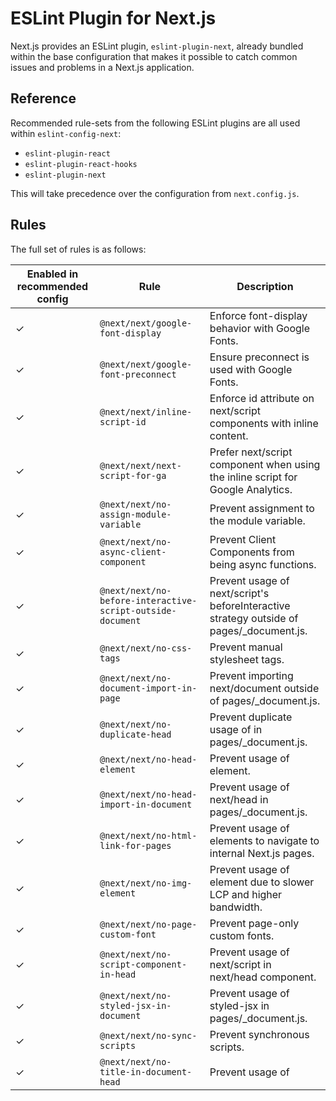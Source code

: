 # ESLint Plugin for Next.js

Next.js provides an ESLint plugin, `eslint-plugin-next`, already bundled within the base configuration that makes it possible to catch common issues and problems in a Next.js application.

## Reference

Recommended rule-sets from the following ESLint plugins are all used within `eslint-config-next`:

- `eslint-plugin-react`
- `eslint-plugin-react-hooks`
- `eslint-plugin-next`

This will take precedence over the configuration from `next.config.js`.

## Rules

The full set of rules is as follows:

| Enabled in recommended config | Rule                                                       | Description                                                                               |
| ----------------------------- | ---------------------------------------------------------- | ----------------------------------------------------------------------------------------- |
| ✓                             | `@next/next/google-font-display`                           | Enforce font-display behavior with Google Fonts.                                          |
| ✓                             | `@next/next/google-font-preconnect`                        | Ensure preconnect is used with Google Fonts.                                              |
| ✓                             | `@next/next/inline-script-id`                              | Enforce id attribute on next/script components with inline content.                       |
| ✓                             | `@next/next/next-script-for-ga`                            | Prefer next/script component when using the inline script for Google Analytics.           |
| ✓                             | `@next/next/no-assign-module-variable`                     | Prevent assignment to the module variable.                                                |
| ✓                             | `@next/next/no-async-client-component`                     | Prevent Client Components from being async functions.                                     |
| ✓                             | `@next/next/no-before-interactive-script-outside-document` | Prevent usage of next/script's beforeInteractive strategy outside of pages/\_document.js. |
| ✓                             | `@next/next/no-css-tags`                                   | Prevent manual stylesheet tags.                                                           |
| ✓                             | `@next/next/no-document-import-in-page`                    | Prevent importing next/document outside of pages/\_document.js.                           |
| ✓                             | `@next/next/no-duplicate-head`                             | Prevent duplicate usage of <Head> in pages/\_document.js.                                 |
| ✓                             | `@next/next/no-head-element`                               | Prevent usage of <head> element.                                                          |
| ✓                             | `@next/next/no-head-import-in-document`                    | Prevent usage of next/head in pages/\_document.js.                                        |
| ✓                             | `@next/next/no-html-link-for-pages`                        | Prevent usage of <a> elements to navigate to internal Next.js pages.                      |
| ✓                             | `@next/next/no-img-element`                                | Prevent usage of <img> element due to slower LCP and higher bandwidth.                    |
| ✓                             | `@next/next/no-page-custom-font`                           | Prevent page-only custom fonts.                                                           |
| ✓                             | `@next/next/no-script-component-in-head`                   | Prevent usage of next/script in next/head component.                                      |
| ✓                             | `@next/next/no-styled-jsx-in-document`                     | Prevent usage of styled-jsx in pages/\_document.js.                                       |
| ✓                             | `@next/next/no-sync-scripts`                               | Prevent synchronous scripts.                                                              |
| ✓                             | `@next/next/no-title-in-document-head`                     | Prevent usage of <title> with Head component from next/document.                          |
| ✓                             | `@next/next/no-typos`                                      | Prevent common typos in Next.js's data fetching functions                                 |
| ✓                             | `@next/next/no-unwanted-polyfillio`                        | Prevent duplicate polyfills from Polyfill.io.                                             |

We recommend using an appropriate integration to view warnings and errors directly in your code editor during development.

## Examples

### Linting custom directories and files

By default, Next.js will run ESLint for all files in the `pages/`, `app/`, `components/`, `lib/`, and `src/` directories. However, you can specify which directories using the `dirs` option in the eslint config in `next.config.js` for production builds:

```js
// next.config.js
module.exports = {
  eslint: {
    dirs: ["pages", "utils"], // Only run ESLint on the 'pages' and 'utils' directories during production builds (next build)
  },
};
```

Similarly, the `--dir` and `--file` flags can be used for `next lint` to lint specific directories and files:

```bash
next lint --dir pages --dir utils --file bar.js
```

### Specifying a root directory within a monorepo

If you're using `eslint-plugin-next` in a project where Next.js isn't installed in your root directory (such as a monorepo), you can tell `eslint-plugin-next` where to find your Next.js application using the `settings` property in your `.eslintrc`:

```js
// eslint.config.mjs
import { FlatCompat } from "@eslint/eslintrc";

const compat = new FlatCompat({
  // import.meta.dirname is available after Node.js v20.11.0
  baseDirectory: import.meta.dirname,
});

const eslintConfig = [
  ...compat.config({
    extends: ["next"],
    settings: {
      next: {
        rootDir: "packages/my-app/",
      },
    },
  }),
];

export default eslintConfig;
```

`rootDir` can be a path (relative or absolute), a glob (i.e. `"packages/*/"`), or an array of paths and/or globs.

### Disabling the cache

To improve performance, information of files processed by ESLint are cached by default. This is stored in `.next/cache` or in your defined build directory. If you include any ESLint rules that depend on more than the contents of a single source file and need to disable the cache, use the `--no-cache` flag with `next lint`.

```bash
next lint --no-cache
```

### Disabling rules

If you would like to modify or disable any rules provided by the supported plugins (`react`, `react-hooks`, `next`), you can directly change them using the `rules` property in your `.eslintrc`:

```js
// eslint.config.mjs
import { FlatCompat } from "@eslint/eslintrc";

const compat = new FlatCompat({
  // import.meta.dirname is available after Node.js v20.11.0
  baseDirectory: import.meta.dirname,
});

const eslintConfig = [
  ...compat.config({
    extends: ["next"],
    rules: {
      "react/no-unescaped-entities": "off",
      "@next/next/no-page-custom-font": "off",
    },
  }),
];

export default eslintConfig;
```

### With Core Web Vitals

The `next/core-web-vitals` rule set is enabled when `next lint` is run for the first time and the `strict` option is selected.

```js
// eslint.config.mjs
import { FlatCompat } from "@eslint/eslintrc";

const compat = new FlatCompat({
  // import.meta.dirname is available after Node.js v20.11.0
  baseDirectory: import.meta.dirname,
});

const eslintConfig = [
  ...compat.config({
    extends: ["next/core-web-vitals"],
  }),
];

export default eslintConfig;
```

`next/core-web-vitals` updates `eslint-plugin-next` to error on a number of rules that are warnings by default if they affect Core Web Vitals.

The `next/core-web-vitals` entry point is automatically included for new applications built with Create Next App.

### With TypeScript

In addition to the Next.js ESLint rules, `create-next-app --typescript` will also add TypeScript-specific lint rules with `next/typescript` to your config:

```js
// eslint.config.mjs
import { FlatCompat } from "@eslint/eslintrc";

const compat = new FlatCompat({
  // import.meta.dirname is available after Node.js v20.11.0
  baseDirectory: import.meta.dirname,
});

const eslintConfig = [
  ...compat.config({
    extends: ["next/core-web-vitals", "next/typescript"],
  }),
];

export default eslintConfig;
```

Those rules are based on `plugin:@typescript-eslint/recommended`. See [typescript-eslint > Configs](https://typescript-eslint.io/packages/eslint-plugin/#configs) for more details.

### With Prettier

ESLint also contains code formatting rules, which can conflict with your existing Prettier setup. We recommend including `eslint-config-prettier` in your ESLint config to make ESLint and Prettier work together.

First, install the dependency:

```bash
npm install --save-dev eslint-config-prettier

yarn add --dev eslint-config-prettier

pnpm add --save-dev eslint-config-prettier

bun add --dev eslint-config-prettier
```

Then, add `prettier` to your existing ESLint config:

```js
// eslint.config.mjs
import { FlatCompat } from "@eslint/eslintrc";

const compat = new FlatCompat({
  // import.meta.dirname is available after Node.js v20.11.0
  baseDirectory: import.meta.dirname,
});

const eslintConfig = [
  ...compat.config({
    extends: ["next", "prettier"],
  }),
];

export default eslintConfig;
```

### Running lint on staged files

If you would like to use `next lint` with `lint-staged` to run the linter on staged git files, you'll have to add the following to the `.lintstagedrc.js` file in the root of your project in order to specify usage of the `--file` flag.

```js
// .lintstagedrc.js
const path = require("path");

const buildEslintCommand = (filenames) =>
  `next lint --fix --file ${filenames
    .map((f) => path.relative(process.cwd(), f))
    .join(" --file ")}`;

module.exports = {
  "*.{js,jsx,ts,tsx}": [buildEslintCommand],
};
```

### Disabling linting during production builds

If you do not want ESLint to run during `next build`, you can set the `eslint.ignoreDuringBuilds` option in `next.config.js` to `true`:

```ts
// next.config.ts
import type { NextConfig } from "next";

const nextConfig: NextConfig = {
  eslint: {
    // Warning: This allows production builds to successfully complete even if
    // your project has ESLint errors.
    ignoreDuringBuilds: true,
  },
};

export default nextConfig;
```

## Migrating existing config

If you already have ESLint configured in your application, we recommend extending from this plugin directly instead of including `eslint-config-next` unless a few conditions are met.

### Recommended plugin ruleset

If the following conditions are true:

- You have one or more of the following plugins already installed (either separately or through a different config such as `airbnb` or `react-app`):
  - `react`
  - `react-hooks`
  - `jsx-a11y`
  - `import`
- You've defined specific `parserOptions` that are different from how Babel is configured within Next.js (this is not recommended unless you have customized your Babel configuration)
- You have `eslint-plugin-import` installed with Node.js and/or TypeScript resolvers defined to handle imports

Then we recommend either removing these settings if you prefer how these properties have been configured within `eslint-config-next` or extending directly from the Next.js ESLint plugin instead:

```js
module.exports = {
  extends: [
    //...
    "plugin:@next/next/recommended",
  ],
};
```

The plugin can be installed normally in your project without needing to run `next lint`:

```bash
npm install --save-dev @next/eslint-plugin-next

yarn add --dev @next/eslint-plugin-next

pnpm add --save-dev @next/eslint-plugin-next

bun add --dev @next/eslint-plugin-next
```

This eliminates the risk of collisions or errors that can occur due to importing the same plugin or parser across multiple configurations.

### Additional configurations

If you already use a separate ESLint configuration and want to include `eslint-config-next`, ensure that it is extended last after other configurations. For example:

```js
// eslint.config.mjs
import js from "@eslint/js";
import { FlatCompat } from "@eslint/eslintrc";

const compat = new FlatCompat({
  // import.meta.dirname is available after Node.js v20.11.0
  baseDirectory: import.meta.dirname,
  recommendedConfig: js.configs.recommended,
});

const eslintConfig = [
  ...compat.config({
    extends: ["eslint:recommended", "next"],
  }),
];

export default eslintConfig;
```

The `next` configuration already handles setting default values for the `parser`, `plugins` and `settings` properties. There is no need to manually re-declare any of these properties unless you need a different configuration for your use case.

If you include any other shareable configurations, you will need to make sure that these properties are not overwritten or modified. Otherwise, we recommend removing any configurations that share behavior with the `next` configuration or extending directly from the Next.js ESLint plugin as mentioned above.
